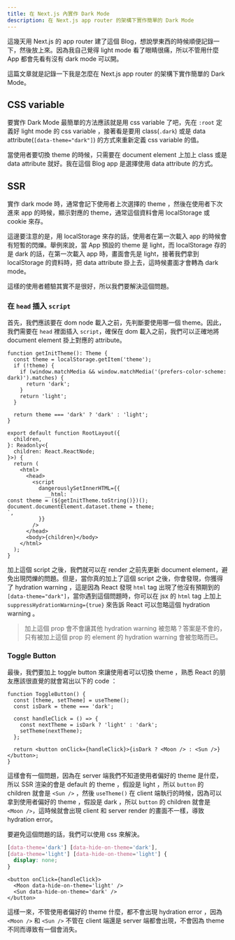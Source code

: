 ```yaml
---
title: 在 Next.js 內實作 Dark Mode
description: 在 Next.js app router 的架構下實作簡單的 Dark Mode
---
```


這幾天用 Next.js 的 app router 建了這個 Blog，想說學東西的時候順便記錄一下，然後放上來。因為我自己覺得 light mode 看了眼睛很痛，所以不管用什麼 App 都會先看有沒有 dark mode 可以開。

這篇文章就是記錄一下我是怎麼在 Next.js app router 的架構下實作簡單的 Dark Mode。

## CSS variable

要實作 Dark Mode 最簡單的方法應該就是用 css variable 了吧，先在 `:root` 定義好 light mode 的 css variable ，接著看是要用 class(`.dark`) 或是 data attribute(`[data-theme="dark"]`) 的方式來重新定義 css variable 的值。

當使用者要切換 theme 的時候，只需要在 document element 上加上 class 或是 data attribute 就好。我在這個 Blog app 是選擇使用 data attribute 的方式。

## SSR

實作 dark mode 時，通常會記下使用者上次選擇的 theme ，然後在使用者下次進來 app 的時候，顯示對應的 theme，通常這個資料會用 localStorage 或 cookie 來存。

這邊要注意的是，用 localStorage 來存的話，使用者在第一次載入 app 的時候會有短暫的閃爍。舉例來說，當 App 預設的 theme 是 light，而 localStorage 存的是 dark 的話，在第一次載入 app 時，畫面會先是 light，接著我們拿到 localStorage 的資料時，把 data attribute 掛上去，這時候畫面才會轉為 dark mode。

這樣的使用者體驗其實不是很好，所以我們要解決這個問題。

### 在 `head` 插入 `script`

首先，我們應該要在 dom node 載入之前，先判斷要使用哪一個 theme。因此，我們需要在 `head` 裡面插入 `script`，確保在 dom 載入之前，我們可以正確地將 document element 掛上對應的 attribute。

```tsx layout.tsx
function getInitTheme(): Theme {
  const theme = localStorage.getItem('theme');
  if (!theme) {
    if (window.matchMedia && window.matchMedia('(prefers-color-scheme: dark)').matches) {
      return 'dark';
    }
    return 'light';
  }

  return theme === 'dark' ? 'dark' : 'light';
}

export default function RootLayout({
  children,
}: Readonly<{
  children: React.ReactNode;
}>) {
  return (
    <html>
      <head>
        <script
          dangerouslySetInnerHTML={{
            __html: `
const theme = (${getInitTheme.toString()})();
document.documentElement.dataset.theme = theme;
`,
          }}
        />
      </head>
      <body>{children}</body>
    </html>
  );
}
```

加上這個 script 之後，我們就可以在 render 之前先更新 document element，避免出現閃爍的問題。但是，當你真的加上了這個 script 之後，你會發現，你獲得了 hydration warning ，這是因為 React 發現 `html` tag 出現了他沒有預期到的 `[data-theme="dark"]`，當你遇到這個問題時，你可以在 jsx 的 `html` tag 上加上 `suppressHydrationWarning={true}` 來告訴 React 可以忽略這個 hydration warning 。

> 加上這個 prop 會不會讓其他 hydration warning 被忽略？答案是不會的，只有被加上這個 prop 的 element 的 hydration warning 會被忽略而已。

### Toggle Button

最後，我們要加上 toggle button 來讓使用者可以切換 theme ，熟悉 React 的朋友應該很直覺的就會寫出以下的 code ：

```tsx
function ToggleButton() {
  const [theme, setTheme] = useTheme();
  const isDark = theme === 'dark';

  const handleClick = () => {
    const nextTheme = isDark ? 'light' : 'dark';
    setTheme(nextTheme);
  };

  return <button onClick={handleClick}>{isDark ? <Moon /> : <Sun />}</button>;
}
```

這樣會有一個問題，因為在 server 端我們不知道使用者偏好的 theme 是什麼，所以 SSR 渲染的會是 default 的 theme ，假設是 light ，所以 `button` 的 children 就會是 `<Sun />` ，然後 `useTheme()` 在 client 端執行的時候，因為可以拿到使用者偏好的 theme ，假設是 dark ，所以 `button` 的 children 就會是 `<Moon />`，這時候就會出現 client 和 server render 的畫面不一樣，導致 hydration error。

要避免這個問題的話，我們可以使用 css 來解決。

```css
[data-theme='dark'] [data-hide-on-theme='dark'],
[data-theme='light'] [data-hide-on-theme='light'] {
  display: none;
}
```

```tsx
<button onClick={handleClick}>
  <Moon data-hide-on-theme='light' />
  <Sun data-hide-on-theme='dark' />
</button>
```

這樣一來，不管使用者偏好的 theme 什麼，都不會出現 hydration error ，因為 `<Moon />` 和 `<Sun />` 不管在 client 端還是 server 端都會出現，不會因為 theme 不同而導致有一個會消失。
